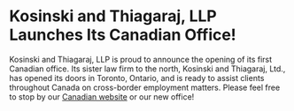 # Kosinski and Thiagaraj, LLP Launches Its Canadian Office!

Kosinski and Thiagaraj, LLP is proud to announce the opening of its first Canadian office.  Its sister law firm to the north, Kosinski and Thiagaraj, Ltd., has opened its doors in Toronto, Ontario, and is ready to assist clients throughout Canada on cross-border employment matters.  Please feel free to stop by our [Canadian website](https://ktlawsf.ca/) or our new office!

